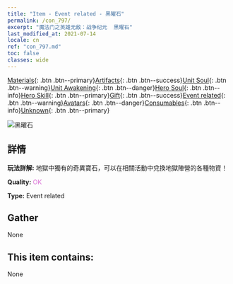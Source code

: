 ```yaml
---
title: "Item - Event related - 黑曜石"
permalink: /con_797/
excerpt: "魔法门之英雄无敌：战争纪元  黑曜石"
last_modified_at: 2021-07-14
locale: cn
ref: "con_797.md"
toc: false
classes: wide
---
```

 [Materials](/ItemsCN/){: .btn .btn--primary}[Artifacts](/ItemsCN/Artifacts/){: .btn .btn--success}[Unit Soul](/ItemsCN/UnitSoul/){: .btn .btn--warning}[Unit Awakening](/ItemsCN/UnitAwakening/){: .btn .btn--danger}[Hero Soul](/ItemsCN/HeroSoul/){: .btn .btn--info}[Hero Skill](/ItemsCN/HeroSkill/){: .btn .btn--primary}[Gift](/ItemsCN/Gift/){: .btn .btn--success}[Event related](/ItemsCN/Events/){: .btn .btn--warning}[Avatars](/ItemsCN/Avatars/){: .btn .btn--danger}[Consumables](/ItemsCN/Consumables/){: .btn .btn--info}[Unknown](/ItemsCN/Unknown/){: .btn .btn--primary}

 ![黑曜石](/images/t/i_3055.png)

## 詳情
 **玩法詳解:** 地獄中獨有的奇異寶石，可以在相關活動中兌換地獄陣營的各種物資！

 **Quality:** <span style="color: #DA70D6">OK</span>

 **Type:** Event related

## Gather

  None

## This item contains:

  None

